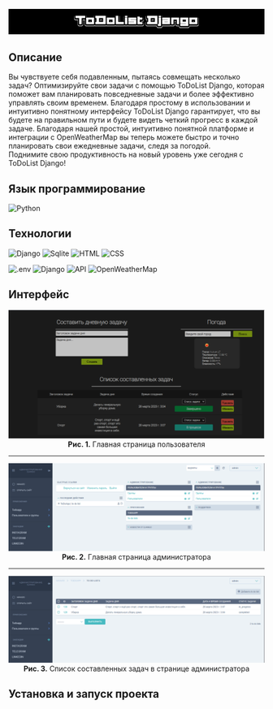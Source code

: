 ![Header](https://github.com/SultanovAsadbek/ToDoList-Django/blob/Example/Project_assets/prj_name.gif)

## Описание
Вы чувствуете себя подавленным, пытаясь совмещать несколько задач? Оптимизируйте свои задачи с помощью ToDoList Django, которая поможет вам планировать повседневные задачи и более эффективно управлять своим временем. Благодаря простому в использовании и интуитивно понятному интерфейсу ToDoList Django гарантирует, что вы будете на правильном пути и будете видеть четкий прогресс в каждой задаче. Благодаря нашей простой, интуитивно понятной платформе и интеграции с OpenWeatherMap вы теперь можете быстро и точно планировать свои ежедневные задачи, следя за погодой. 
<br> Поднимите свою продуктивность на новый уровень уже сегодня с ToDoList Django!


## Язык программирование
![Python](https://img.shields.io/badge/python-black?style=for-the-badge&logo=python&logoColor=yellow)

## Технологии
![Django](https://img.shields.io/badge/Django-black?style=for-the-badge&logo=django&logoColor=green)
![Sqlite](https://img.shields.io/badge/sqlite3-black?style=for-the-badge&logo=sqlite&logoColor=blue)
![HTML](https://img.shields.io/badge/HTML5-black?style=for-the-badge&logo=HTML5&logoColor=orange)
![CSS](https://img.shields.io/badge/CSS3-black?style=for-the-badge&logo=CSS3&logoColor=blue)

![.env](https://img.shields.io/badge/.env-black?style=for-the-badge&logo=.env&logoColor=green)
![Django](https://img.shields.io/badge/django_jet_reboot-black?style=for-the-badge&logo=Vectorworks&logoColor=red)
![API](https://img.shields.io/badge/API-black?style=for-the-badge&logo=Vectorworks&logoColor=blue)
![OpenWeatherMap](https://img.shields.io/badge/openweathermap-black?style=for-the-badge&logo=Vectorworks&logoColor=blue)



## Интерфейс
<p align="center">
  <img src="https://github.com/SultanovAsadbek/ToDoList-Django/blob/Example/Project_assets/main_page.png">
  <strong>Рис. 1.</strong>  Главная страница пользователя
</p>
<hr>

<p align="center">
  <img src="https://github.com/SultanovAsadbek/ToDoList-Django/blob/Example/Project_assets/main_admin_page.png">
  <strong>Рис. 2.</strong> Главная страница администратора
</p>
<hr>

<p align="center">
  <img src="https://github.com/SultanovAsadbek/ToDoList-Django/blob/Example/Project_assets/taks_list_admin_page.png">
  <strong>Рис. 3.</strong> Список составленных задач в странице администратора
</p>

## Установка и запуск проекта
